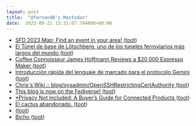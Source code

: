 ```yaml
---
layout: post
title:  "@fernand0's Mastodon"
date:  2023-09-21 13:31:07.794000+00:00
---
```

*  [SFD 2023 Map: Find an event in your area! ](https://www.softwarefreedomday.org/map/index.php?year=202) ([toot](https://mastodon.social/@fernand0/111103381850184683))
*  [El Túnel de base de Lötschberg, uno de los túneles ferroviarios más largos del mundo ](https://blog.structuralia.com/el-tunel-de-base-de-loetschberg-uno-de-los-tuneles-ferroviarios-mas-largos-del-mund) ([toot](https://mastodon.social/@fernand0/111103224157262792))
*  [Coffee Connoisseur James Hoffmann Reviews a $20,000 Espresso Maker ](https://www.openculture.com/2023/09/coffee-connoisseur-james-hoffmann-reviews-a-20000-espresso-maker.htm) ([toot](https://mastodon.social/@fernand0/111102809115459622))
*  [Introducción rápida del lenguaje de marcado para el protocolo Gemini ](https://victorhckinthefreeworld.com/2021/11/01/introduccion-rapida-del-lenguaje-de-marcado-para-el-protocolo-gemini) ([toot](https://mastodon.social/@fernand0/111102586500541604))
*  [ Chris's Wiki :: blog/sysadmin/OpenSSHRestrictingCertAuthority  ](https://utcc.utoronto.ca/~cks/space/blog/sysadmin/OpenSSHRestrictingCertAuthorit) ([toot](https://mastodon.social/@fernand0/111102335021369585))
*  [This blog is now on the Fediverse! ](https://shkspr.mobi/blog/2023/09/this-blog-is-now-on-the-fediverse) ([toot](https://mastodon.social/@fernand0/111102152727468069))
*  [*Privacy Not Included: A Buyer’s Guide for Connected Products ](https://foundation.mozilla.org/en/privacynotincluded/articles/its-official-cars-are-the-worst-product-category-we-have-ever-reviewed-for-privacy) ([toot](https://mastodon.social/@fernand0/111101942233353789))
*  [El cactus abandonado. ](https://avecesunafoto.wordpress.com/2023/09/20/el-cactus-abandonado) ([toot](https://mastodon.social/@fernand0/111098776691981359))
*  [ ](https://mastodon.social/users/fernand0/statuses/111098740181008449/activity) ([toot](https://mastodon.social/users/fernand0/statuses/111098740181008449/activity))
*  [Bicho ](https://avecesunafoto.wordpress.com/2023/09/19/bicho-4) ([toot](https://mastodon.social/@fernand0/111098726048401580))
